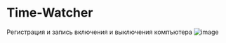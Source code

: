 # Time-Watcher
 Регистрация и запись включения и выключения компъютера
![image](https://user-images.githubusercontent.com/29331867/212376484-31c920ca-e0bd-4150-8e0b-b8945ba81c99.png)
